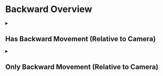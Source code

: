 # Backward Overview

<details>
<summary><h2>Has Backward Movement (Relative to Camera)</h2></summary>


<h3>🔵 Label Name:</h3>
<code>has_backward_wrt_camera</code>


<h3>📖 Definition:</h3>
Does the camera move backward (not zooming out) with respect to the initial frame?

<details>
<summary><h4> Question (Definition)</h4></summary>

- Does the camera move backward in space based on its starting position?

- Is the camera moving backward (not zooming out) with respect to itself, creating a noticeable parallax effect?

- Is the backward motion of the camera clear in this shot by comparing the start and end of the shot?

- Is the camera dollying out with respect to itself?

- Is the camera pulling back with respect to itself?

</details>

<details>
<summary><h4> Alternative Question</h4></summary>

- Does the camera move backward (not zooming out)?

- Is the camera moving backward?

- Is there clear backward movement when comparing the start and end of the shot?

- Does the camera travel backward in space, rather than zooming out?

- Is the camera pulling back through the space?

- Does the shot feature a clear backward motion of the camera?

- Is the camera's movement progressing backward rather than forward?

- Is the backward motion of the camera clear in this shot?

- Does the camera travel backward in space, rather than zooming out?

- Is the camera retreating in the scene?

- Does the perspective shift backward rather than relying on zoom?

- Is the camera physically traveling backward instead of adjusting focal length?

- Is the camera pulling back, creating a strong sense of depth?

</details>

<details>
<summary><h4> Prompt (Definition)</h4></summary>

- A video where the camera moves backward (not zooming out) with respect to the initial frame.

- A shot where the camera moves backward in space based on its starting position.

- A video where the camera moves backward (not zooming out) with respect to itself, creating a noticeable parallax effect.

- A scene where the backward motion of the camera is clear by comparing the start and end of the shot.

- The camera pulls back with respect to itself.

- The camera dollies backward with respect to itself.

- A video where the camera dollies backward with respect to itself.

</details>

<details>
<summary><h4> Alternative Prompt</h4></summary>

- A shot where the camera moves backward (not zooming out).

- A video where the camera is moving backward.

- The camera moves backward in space based on its starting position.

- The camera pulls back through the space.

- The camera moves backward.

- Camera retreats backward.

- A scene where there is clear backward movement when comparing the start and end of the shot.

- A video where the camera travels backward in space, rather than zooming out.

- A shot where the camera pulls back through the space.

- A video where the shot features a clear backward motion of the camera.

- A scene where the camera's movement progresses backward rather than forward.

- A video where the backward motion of the camera is clear.

- A shot where the camera travels backward in space rather than zooming out.

- A scene where the camera is retreating in the shot.

- A video where the perspective shifts backward rather than relying on zoom.

- A shot where the camera physically travels backward instead of adjusting focal length.

- A video where the camera pulls back, creating a strong sense of depth.

</details>

<h4>🟢 Positive:</h4>
<code>self.cam_motion.backward_cam is True</code>

<h4>🔴 Negative:</h4>
<code>self.cam_motion.backward_cam is False</code>

<details>
<summary><h4>🔴 Negative (Easy)</h4></summary>

- <b>moving_forward</b>: <code>self.cam_motion.forward_cam is True</code>

</details>

<details>
<summary><h4>🔴 Negative (Hard)</h4></summary>

- <b>zooming_out</b>: <code>self.cam_motion.backward_cam is False and self.cam_motion.zoom_out is True</code>

</details>

</details>

<details>
<summary><h2>Only Backward Movement (Relative to Camera)</h2></summary>


<h3>🔵 Label Name:</h3>
<code>only_backward_wrt_camera</code>


<h3>📖 Definition:</h3>
Does the camera move only backward (not zooming out) with respect to the initial frame?

<details>
<summary><h4> Question (Definition)</h4></summary>

- Is backward motion the only camera movement from the initial frame?

- Is there no other camera motion except backward movement relative to the initial frame?

- Does the camera move backward with respect to itself without any other movement or zooming?

- Is the camera only moving backward relative to the first frame?

- Is the camera only dollying out with respect to itself?

- Is the camera only pulling back with respect to itself?

- Is the camera only moving backward without zooming out relative to the first frame?

</details>

<details>
<summary><h4> Alternative Question</h4></summary>

- Is the camera only moving backward?

- Is the camera only moving backward (not zooming out) in the scene, creating a noticeable parallax effect?

- Is backward motion the only camera movement in this shot?

- Does the camera travel only backward in space, rather than zooming out?

- Is the camera exclusively moving backward relative to its initial position?

- Does the camera retreat in a straight backward direction without any other motions?

- Is the only movement in this shot a backward motion?

- Is there no side, tilt, or zoom adjustments while moving backward?

- Does the camera pull back without any vertical or lateral changes?

- Does the tracking movement consist only of a backward pull?

- Is the camera strictly retreating backward with no other motion applied?

- Does the shot feature only a single directional backward movement?

</details>

<details>
<summary><h4> Prompt (Definition)</h4></summary>

- A video where the camera moves only backward (not zooming out) with respect to the initial frame.

- A shot where the camera retreats in space relative to its starting position without any additional motion.

- A video where the camera exclusively moves backward with respect to the initial frame, creating a noticeable parallax effect.

- A scene where the camera pulls back with respect to itself without any lateral or vertical movement.

- The camera only dollying backward with respect to itself.

- The camera only pulls back with respect to itself.

</details>

<details>
<summary><h4> Alternative Prompt</h4></summary>

- A shot where the camera moves backward with no additional movement type.

- The camera moves backward without incorporating other movement types.

- The camera dollies backward.

- The camera retreats backward.

- Camera moves backward.

- A shot where the backward motion is the only movement present in the scene.

- A shot where the camera moves strictly backward without side-to-side or vertical adjustments.

- A video where the camera retreats in a single direction without any motion complexity.

- A scene where the camera moves straight back without tilting or panning.

- A video where the camera strictly maintains backward movement with no deviation.

- A shot where the tracking movement is purely backward without other motions.

- A scene where the only motion is the camera pulling back in a single direction.

</details>

<h4>🟢 Positive:</h4>
<code>self.cam_motion.backward_cam is True and self.cam_motion.check_if_no_motion_cam(exclude=['backward_cam'])</code>

<h4>🔴 Negative:</h4>
<code>self.cam_motion.backward_cam is False or not self.cam_motion.check_if_no_motion_cam(exclude=['backward_cam'])</code>

<details>
<summary><h4>🔴 Negative (Easy)</h4></summary>

- <b>moving_forward</b>: <code>self.cam_motion.forward_cam is True</code>

- <b>only_moving_forward</b>: <code>self.cam_motion.forward_cam is True and self.cam_motion.check_if_no_motion_cam(exclude=['forward_cam'])</code>

</details>

<details>
<summary><h4>🔴 Negative (Hard)</h4></summary>

- <b>zooming_out</b>: <code>self.cam_motion.backward_cam is False and self.cam_motion.zoom_out is True</code>

- <b>compound_motion_with_backward</b>: <code>self.cam_motion.backward_cam is True and not self.cam_motion.check_if_no_motion_cam(exclude=['backward_cam'])</code>

</details>

</details>
